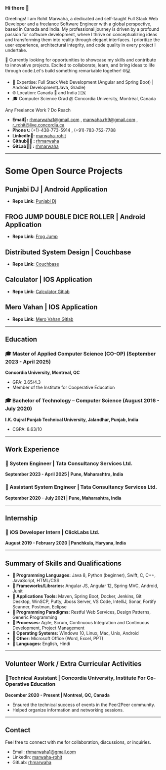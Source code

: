 

<!--
**Rhmarwaha/Rhmarwaha** is a ✨ _special_ ✨ repository because its `README.md` (this file) appears on your GitHub profile.

Here are some ideas to get you started:

- 🔭 I’m currently working on ...
- 🌱 I’m currently learning ...
- 👯 I’m looking to collaborate on ...
- 🤔 I’m looking for help with ...
- 💬 Ask me about ...
- 📫 How to reach me: ...
- 😄 Pronouns: ...
- ⚡ Fun fact: ...
-->

### Hi there 👋
Greetings! I am Rohit Marwaha, a dedicated and self-taught Full Stack Web Developer and a freelance Software Engineer with a global perspective, based in Canada and India. My professional journey is driven by a profound passion for software development, where I thrive on conceptualizing ideas and transforming them into reality through elegant interfaces. I prioritize the user experience, architectural integrity, and code quality in every project I undertake.

🚀 Currently looking for opportunities to showcase my skills and contribute to innovative projects. Excited to collaborate, learn, and bring ideas to life through code.Let's build something remarkable together! 🌐💻

- 🚀 Expertise: Full Stack Web Development (Angular and Spring Boot) | Android Development(Java, Gradle)
- 🌐 Location: Canada 🍁 and India 🇮🇳
- 🎓 Computer Science Grad @ Concordia University, Montréal, Canada

Any Freelance Work ? Do Reach
- **Email📧:** rhmarwaha1@gmail.com , marwaha.rh9@gmail.com , r_rohit@live.concordia.ca
- **Phone 📞:** (+1)-438-773-5914 , (+91)-783-752-7788
- **LinkedIn🔗:** [marwaha-rohit](https://www.linkedin.com/in/marwaha-rohit)
- **Github🐱‍💻 :** [rhmarwaha](https://github.com/rhmarwaha)
- **GitLab🐱‍💻 :** [rhmarwaha](https://gitlab.com/rhmarwaha)

---

# Some Open Source Projects

## Punjabi DJ | Android Application
- **Repo Link:** [Punjabi Dj](https://github.com/Rhmarwaha/PUNJABI_DJ)

## FROG JUMP DOUBLE DICE ROLLER | Android Application
- **Repo Link:** [Frog Jump](https://github.com/Rhmarwaha/FROG_JUMP_DICE_ROLLER)

## Distributed System Design | Couchbase
- **Repo Link:** [Couchbase](https://github.com/Rhmarwaha/DISTRIBUTED-SYSTEM-DESIGN-COUCHBASE)

## Calculator | IOS Application
- **Repo Link:** [Calculator Gitlab](https://gitlab.com/rhmarwaha/calculator)

## Mero Vahan | IOS Application
- **Repo Link:** [Mero Vahan Gitlab](https://gitlab.com/rhmarwaha/mero-vahan)

---

## Education

### 🎓 Master of Applied Computer Science (CO-OP) (September 2023 - April 2025)
**Concordia University, Montreal, QC**
- GPA: 3.65/4.3
- Member of the Institute for Cooperative Education

### 🎓 Bachelor of Technology – Computer Science (August 2016 -  July 2020)
**I.K. Gujral Punjab Technical University, Jalandhar, Punjab, India**
- CGPA: 8.63/10

---

## Work Experience

### 💼 System Engineer | Tata Consultancy Services Ltd.
**September 2023 - April 2025 | Pune, Maharashtra, India**

### 💼 Assistant System Engineer | Tata Consultancy Services Ltd.
**September 2020 - July 2021 | Pune, Maharashtra, India**

---

## Internship

### 💼 iOS Developer Intern | ClickLabs Ltd.
**August 2019 - February 2020 | Panchkula, Haryana, India**


---

## Summary of Skills and Qualifications

- **🚀 Programming Languages:** Java 8, Python (beginner), Swift, C, C++, JavaScript, HTML/CSS
- **🚀 Frameworks/Libraries:** Angular JS, Angular 12, Spring MVC, Android, Junit
- **🚀 Applications Tools:** Maven, Spring Boot, Docker, Jenkins, Git Desktop, WinSCP, Putty, Jboss Server, VS Code, IntelliJ, Sonar, Fortify Scanner, Postman, Eclipse
- **🚀 Programming Paradigms:** Restful Web Services, Design Patterns, Generic Programming
- **🚀 Processes:** Agile, Scrum, Continuous Integration and Continuous Development, Project Management
- **🚀 Operating Systems:** Windows 10, Linux, Mac, Unix, Android
- **🚀 Other:** Microsoft Office (Word, Excel, PPT)
- **🚀 Languages:** English, Hindi

---


## Volunteer Work / Extra Curricular Activities

### 🤝Technical Assistant | Concordia University, Institute For Co-Operative Education
**December 2020 - Present | Montreal, QC, Canada**
- Ensured the technical success of events in the Peer2Peer community.
- Helped organize information and networking sessions.

--- 

## Contact

Feel free to connect with me for collaboration, discussions, or inquiries.

- Email: rhmarwaha1@gmail.com
- LinkedIn: [marwaha-rohit](https://www.linkedin.com/in/marwaha-rohit)
- GitLab: [rhmarwaha](https://gitlab.com/rhmarwaha)
